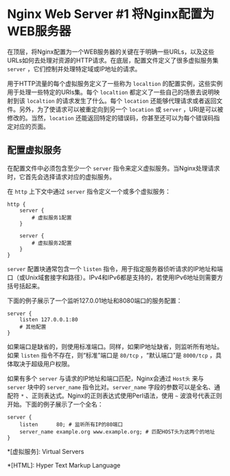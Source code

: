 # Nginx Web Server #1 将Nginx配置为WEB服务器

在顶层，将Nginx配置为一个WEB服务器的关键在于明确一些URLs，以及这些URLs如何去处理对资源的HTTP请求。在底层，配置文件定义了很多虚拟服务集 `server` ，它们控制并处理特定域或IP地址的请求。  

用于HTTP流量的每个虚拟服务定义了一些称为 `localtion` 的配置实例，这些实例用于处理一些特定的URIs集。每个 `localtion` 都定义了一些自己的场景去说明映射到该 `localtion` 的请求发生了什么。每个 `location` 还能够代理请求或者返回文件。另外，为了使请求可以被重定向到另一个 `location` 或 `server` ，URI是可以被修改的。当然，`location` 还能返回特定的错误码，你甚至还可以为每个错误码指定对应的页面。  

## 配置虚拟服务

在配置文件中必须包含至少一个 `server` 指令来定义虚拟服务。当Nginx处理请求时，它首先会选择请求对应的虚拟服务。  

在 `http` 上下文中通过 `server` 指令定义一个或多个虚拟服务：  

```Nginx config files
http {
    server {
        # 虚拟服务1配置
    }
    
    server {
        # 虚拟服务2配置
    }
}
```

`server` 配置块通常包含一个 `listen` 指令，用于指定服务器侦听请求的IP地址和端口（或Unix域套接字和路径）。IPv4和IPv6都是支持的，若使用IPv6地址则需要方括号括起来。  

下面的例子展示了一个监听127.0.01地址和8080端口的服务配置：  

```Nginx config files
server {
    listen 127.0.0.1:80
    # 其他配置
}
```

如果端口是缺省的，则使用标准端口。同样，如果IP地址缺省，则监听所有地址。如果 `listen` 指令不存在，则“标准”端口是 `80/tcp` ，“默认端口”是 `8000/tcp` ，具体取决于超级用户权限。  

如果有多个 `server` 与请求的IP地址和端口匹配，Nginx会通过 `Host头` 来与 `server` 块中的 `server_name` 指令比对。`server_name` 字段的参数可以是全名、通配符 `*` 、正则表达式。Nginx的正则表达式使用Perl语法，使用 `~` 波浪号代表正则开始。下面的例子展示了一个全名：  

```Nginx config files
server {
    listen      80; # 监听所有IP的80端口
    server_name example.org www.example.org; # 匹配HOST头为这两个的地址
}
```







*[虚拟服务]: Virtual Servers  

*[HTML]: Hyper Text Markup Language  